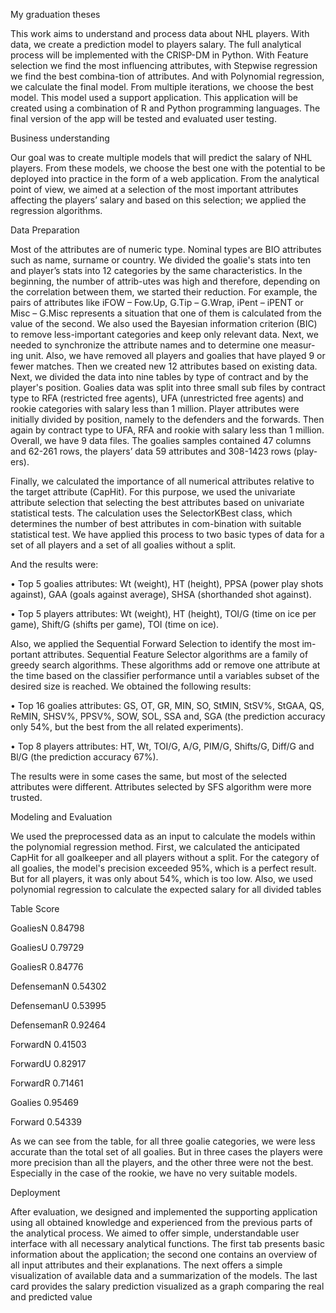 My graduation theses

This work aims to understand and process data about NHL players. 
With data, we create a prediction model to players salary. 
The full analytical process will be implemented with the CRISP-DM in Python. 
With Feature selection we find the most influencing attributes, with Stepwise regression we find the best combina-tion of attributes.
And with Polynomial regression, we calculate the final model. 
From multiple iterations, we choose the best model. 
This model used a support application. 
This application will be created using a combination of R and Python programming languages. 
The final version of the app will be tested and evaluated user testing.

Business understanding

Our goal was to create multiple models that will predict the salary of NHL players. 
From these models, we choose the best one with the potential to be deployed into practice in the form of a web application. 
From the analytical point of view, we aimed at a selection of the most important attributes affecting the players’ salary and based on this selection; we applied the regression algorithms.

Data Preparation

Most of the attributes are of numeric type. 
Nominal types are BIO attributes such as name, surname or country. 
We divided the goalie's stats into ten and player’s stats into 12 categories by the same characteristics. 
In the beginning, the number of attrib-utes was high and therefore, depending on the correlation between them, we started their reduction. 
  For example, the pairs of attributes like iFOW – Fow.Up, G.Tip – G.Wrap, iPent – iPENT or Misc – G.Misc represents a situation that one of them is calculated from the value of the second. 
We also used the Bayesian information criterion (BIC) to remove less-important categories and keep only relevant data.
Next, we needed to synchronize the attribute names and to determine one measur-ing unit. 
Also, we have removed all players and goalies that have played 9 or fewer matches. 
Then we created new 12 attributes based on existing data. 
Next, we divided the data into nine tables by type of contract and by the player's position. 
Goalies data was split into three small sub files by contract type to RFA (restricted free agents), UFA (unrestricted free agents) and rookie categories with salary less than 1 million.
Player attributes were initially divided by position, namely to the defenders and the forwards. 
Then again by contract type to UFA, RFA and rookie with salary less than 1 million. 
Overall, we have 9 data files. The goalies samples contained 47 columns and 62-261 rows, the players’ data 59 attributes and 308-1423 rows (play-ers). 


Finally, we calculated the importance of all numerical attributes relative to the target attribute (CapHit). 
For this purpose, we used the univariate attribute selection that selecting the best attributes based on univariate statistical tests.
The calculation uses the SelectorKBest class, which determines the number of best attributes in com-bination with suitable statistical test. We have applied this process to two basic types of data for a set of all players and a set of all goalies without a split. 

And the results were:

•	Top 5 goalies attributes: Wt (weight), HT (height), PPSA (power play shots against), GAA (goals against average), SHSA (shorthanded shot against).

•	Top 5 players attributes: Wt (weight), HT (height), TOI/G (time on ice per game), Shift/G (shifts per game), TOI (time on ice). 

Also, we applied the Sequential Forward Selection to identify the most im-portant attributes. 
Sequential Feature Selector algorithms are a family of greedy search algorithms. 
These algorithms add or remove one attribute at the time based on the classifier performance until a variables subset of the desired size is reached. We obtained the following results:

•	Top 16 goalies attributes: GS, OT, GR, MIN, SO, StMIN, StSV%, StGAA, QS, ReMIN, SHSV%, PPSV%, SOW, SOL, SSA and, SGA (the prediction accuracy only 54%, but the best from the all related experiments).

•	Top 8 players attributes: HT, Wt, TOI/G, A/G, PIM/G, Shifts/G, Diff/G and Bl/G (the prediction accuracy 67%).

The results were in some cases the same, but most of the selected attributes were different. 
Attributes selected by SFS algorithm were more trusted.

Modeling and Evaluation

We used the preprocessed data as an input to calculate the models within the polynomial regression method. 
First, we calculated the anticipated CapHit for all goalkeeper and all players without a split. 
For the category of all goalies, the model's precision exceeded 95%, which is a perfect result. 
But for all players, it was only about 54%, which is too low. 
Also, we used polynomial regression to calculate the expected salary for all divided tables

Table	        Score

GoaliesN	    0.84798	

GoaliesU	    0.79729	

GoaliesR	    0.84776	

DefensemanN	    0.54302	

DefensemanU	    0.53995	

DefensemanR	    0.92464

ForwardN	    0.41503

ForwardU	    0.82917

ForwardR	    0.71461

Goalies	        0.95469

Forward	        0.54339

As we can see from the table, for all three goalie categories, we were less accurate than the total set of all goalies. 
But in three cases the players were more precision than all the players, and the other three were not the best. 
Especially in the case of the rookie, we have no very suitable models.

Deployment

After evaluation, we designed and implemented the supporting application using all obtained knowledge and experienced from the previous parts of the analytical process. We aimed to offer simple, understandable user interface with all necessary analytical functions. The first tab presents basic information about the application; the second one contains an overview of all input attributes and their explanations. The next offers a simple visualization of available data and a summarization of the models. The last card provides the salary prediction visualized as a graph comparing the real and predicted value 
